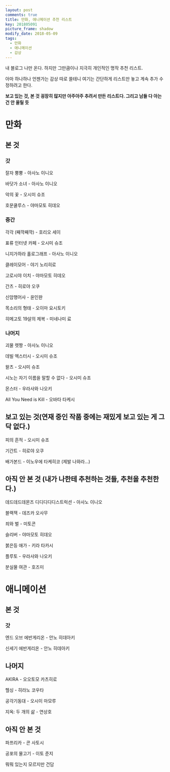 ```yaml
---
layout: post
comments: true
title: 만화, 애니메이션 추천 리스트
key: 201805091
picture_frame: shadow
modify_date: 2018-05-09
tags:
  - 만화
  - 애니메이션
  - 감상
---
```


내 블로그 나만 온다. 하지만 그만큼이나 지극히 개인적인 명작 추천 리스트.

<!--more-->

아마 하나하나 언젠가는 감상 따로 쓸테니 여기는 간단하게 리스트만 놓고 계속 추가 수정하려고 한다.

**보고 있는 것, 본 것 굉장히 많지만 아주아주 추려서 만든 리스트다. 그리고 남들 다 아는 건 안 올릴 듯**

# 만화

## 본 것

### 갓

잘자 뿡뿡 - 아사노 이니오

바닷가 소녀 - 아사노 이니오

악의 꽃 - 오시미 슈조

호문쿨루스 - 야마모토 히데오

### 중간

각각 (째깍째깍) - 호리오 세이

표류 인터넷 카페 - 오시미 슈조

니지가하라 홀로그래프 - 아사노 이니오

클레이모어 - 야기 노리히로

고로시야 이치 - 야마모토 히데오

간츠 - 히로야 오쿠

신암행어사 - 윤인완

목소리의 형태 - 오이마 요시토키

히메고토 19살의 제복 - 미네나미 료

### 나머지

괴물 렛짱 - 아사노 이니오

데빌 엑스터시 - 오시미 슈조

왈츠 - 오시미 슈조

시노는 자기 이름을 말할 수 없다 - 오시미 슈조

몬스터 - 우라사와 나오키

All You Need is Kill - 오바타 타케시

## 보고 있는 것(연재 중인 작품 중에는 재밌게 보고 있는 게 그닥 없다.)

피의 흔적 - 오시미 슈조

기간트 - 히로야 오쿠

배가본드 - 이노우에 타케히코 (제발 나와라...)

## 아직 안 본 것 (내가 나한테 추천하는 것들, 추천을 추천한다.)

데드데드데몬즈 디디디디디스트럭션 - 아사노 이니오

블랙잭 - 데즈카 오사무

죄와 벌 - 미토콘

슬리버 - 야마모토 히데오

붉은등 애가 - 키라 타카시

플루토 - 우라사와 나오키

분실물 여관 - 호즈미

# 애니메이션

## 본 것

### 갓

엔드 오브 에반게리온 - 안노 히데아키

신세기 에반게리온 - 안노 히데아키

## 나머지

AKIRA - 오오토모 카츠히로

헬싱 - 히라노 코우타

공각기동대 - 오시이 마모루

지옥: 두 개의 삶 - 연상호

## 아직 안 본 것

파프리카 - 콘 사토시

공포의 물고기 - 이토 준지

뭐뭐 있는지 모르지만 건담
